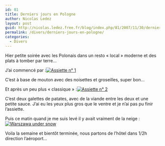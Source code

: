 ```yaml
---
id: 81
title: Derniers jours en Pologne
author: Nicolas Ledez
layout: post
guid: http://nicolas.ledez.free.fr/blog/index.php/81/2007/11/30/derniers-jours-en-pologne/
permalink: /divers/derniers-jours-en-pologne/
categories:
  - Divers
---
```

Hier petite soirée avec les Polonais dans un resto &laquo;&nbsp;local&nbsp;&raquo; moderne et des plats à tomber par terre&#8230;

J&rsquo;ai commencé par :<a href="http://nicolas.ledez.free.fr/blog/index.php/81/2007/11/30/derniers-jours-en-pologne/assiette-n%c2%b0-1/" rel="attachment wp-att-78" title="Assiette n° 1"><img src="http://blog.ledez.net/wp-content/uploads/2007/11/img_1362-150x150.jpg" alt="Assiette n° 1" /></a>

C&rsquo;est à base de mouton avec des noisettes et groseilles, super bon&#8230;

Et après un peu plus &laquo;&nbsp;classique&nbsp;&raquo; :<a href="http://nicolas.ledez.free.fr/blog/index.php/81/2007/11/30/derniers-jours-en-pologne/assiette-n%c2%b0-2/" rel="attachment wp-att-79" title="Assiette n° 2"><img src="http://blog.ledez.net/wp-content/uploads/2007/11/img_1367-150x150.jpg" alt="Assiette n° 2" /></a>

C&rsquo;est deux galettes de patates, avec de la viande entre les deux et une petite sauce. J&rsquo;ai eu les yeux plus gros que le ventre et je n&rsquo;ai pas pu finir l&rsquo;assiette.

Puis ce matin quand je me suis levé il y avait vraiment de la neige :<a href="http://nicolas.ledez.free.fr/blog/index.php/81/2007/11/30/derniers-jours-en-pologne/warszawa-under-snow/" rel="attachment wp-att-80" title="Warszawa under snow"><img src="http://blog.ledez.net/wp-content/uploads/2007/11/img_1389-150x150.jpg" alt="Warszawa under snow" /></a>

Voila la semaine et bientôt terminée, nous partons de l&rsquo;hôtel dans 1/2h direction l&rsquo;aéroport&#8230;